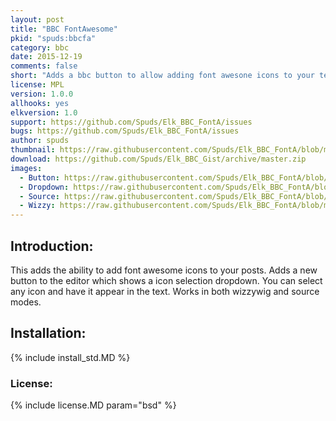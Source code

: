 ```yaml
---
layout: post
title: "BBC FontAwesome"
pkid: "spuds:bbcfa"
category: bbc
date: 2015-12-19
comments: false
short: "Adds a bbc button to allow adding font awesone icons to your text"
license: MPL
version: 1.0.0
allhooks: yes
elkversion: 1.0
support: https://github.com/Spuds/Elk_BBC_FontA/issues
bugs: https://github.com/Spuds/Elk_BBC_FontA/issues
author: spuds
thumbnail: https://raw.githubusercontent.com/Spuds/Elk_BBC_FontA/blob/master/images/icon128-2x.png
download: https://github.com/Spuds/Elk_BBC_Gist/archive/master.zip
images:
  - Button: https://raw.githubusercontent.com/Spuds/Elk_BBC_FontA/blob/master/images/fa-button.jpg
  - Dropdown: https://raw.githubusercontent.com/Spuds/Elk_BBC_FontA/blob/master/images/fa-dropdown.jpg
  - Source: https://raw.githubusercontent.com/Spuds/Elk_BBC_FontA/blob/master/images/fa-source.jpg
  - Wizzy: https://raw.githubusercontent.com/Spuds/Elk_BBC_FontA/blob/master/images/fa-wizzy.jpg
---
```


## Introduction:
This adds the ability to add font awesome icons to your posts.  Adds a new button to the editor
which shows a icon selection dropdown.  You can select any icon and have it appear in the text.  Works
in both wizzywig and source modes.

## Installation:
{% include install_std.MD %}

### License:
{% include license.MD param="bsd" %}